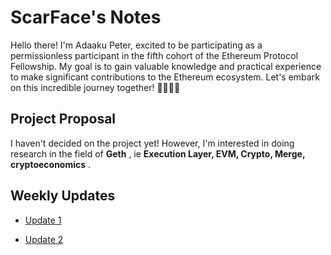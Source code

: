 # ScarFace's Notes

Hello there! I'm Adaaku Peter, excited to be participating as a permissionless participant in the fifth cohort of the Ethereum Protocol Fellowship. My goal is to gain valuable knowledge and practical experience to make significant contributions to the Ethereum ecosystem. Let's embark on this incredible journey together! 👋🏽🚀🌌

## Project Proposal

I haven't decided on the project yet! However, I'm interested in doing research in the field of **Geth** , ie  **Execution Layer, EVM, Crypto, Merge, cryptoeconomics** .

## Weekly Updates 

* [Update 1](https://hackmd.io/@4lu5v4BOS4WAtRe0t21Xqw/epfupdate1)

* [Update 2](https://hackmd.io/@0xScarFace/SkN8ZmLih)